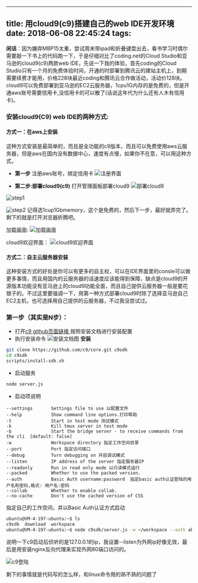 
---
title: 用cloud9(c9)搭建自己的web IDE开发环境
date: 2018-06-08 22:45:24
tags:
---


**闲话**：因为嫌弃MBP15太重，尝试周末带ipad和折叠键盘出去，看书学习时偶尔需要敲一下书上的代码跑一下，于是仔细对比了coding.net的Cloud Studio和亚马逊的cloud9(c9)两款web IDE，先说一下我的体验，首先coding的Cloud Studio只有一个月的免费体验时间，开通的时部署到腾讯云的建站主机上，到期需要续费才能用，价格228块最近coding和腾讯云合作做活动，活动价128块。cloud9可以免费部署到亚马逊的EC2云服务器，1cpu1G内存的是免费的，但是开通aws账号需要信用卡,没信用卡的可以散了(话说这年代为什么还有人木有信用卡)。

### 安装cloud9(C9) web IDE的两种方式:
#### 方式一：在aws上安装

这种方式安装是最简单的，而且是全功能的c9版本，而且可以免费使用aws云服务器，但是aws在国内没有数据中心，速度有点慢，如果你不在意，可以用这种方式。
* **第一步** 注册aws账号，绑定信用卡
![注册界面](images/aws_signup.png)

* **第二步:部署cloud9(c9)** 打开管理面板部署cloud9
![部署cloud9](images/cloud9open.png)

![step1](images/c9_create_step1.png)

![step2](images/c9_create_step2.png)
记得选1cup1Gbmemory，这个是免费的，然后下一步，最好就弄完了。剩下的就是打开浏览器折腾吧。

加载画面:
![加载画面](images/c9ide_loding1.png)

cloud9欢迎界面：
![cloud9欢迎界面](images/c9welcome.png)

#### 方式二：自主云服务器安装

这种安装方式的好处是你可以有更多的自主权，可以在IDE界面里的consle可以做更多事情，而且用国内的云服务器的话速度应该能得到保障，缺点是cloud9的开源版本功能没有亚马逊上的cloud9功能全面，而且自己提供云服务器一般是要花银子的。不过这里要强调一下，用第一种方式部署cloud9时除了选择亚马逊自己EC2主机，也可选择用自己提供的云服务器，不过我没尝试过。

### **第一步（其实是N步）：** 
* 打开[c9 github页面链接](https://github.com/c9/core),按照安装文档进行安装配置
* 执行安装命令
![安装文档图](images/c9_install_cmd.png)
**安装**
``` bash
git clone https://github.com/c9/core.git c9sdk
cd c9sdk
scripts/install-sdk.sh
```
* 启动服务
``` bash
node server.js
```

* 启动项说明
``` 
--settings       Settings file to use 以配置文件
--help           Show command line options.打印帮助
-t               Start in test mode 测试模式
-k               Kill tmux server in test mode
-b               Start the bridge server - to receive commands from the cli  [default: false] 
-w               Workspace directory 指定工作空间目录
--port           Port 指定访问端口
--debug          Turn debugging on 开启调试模式
--listen         IP address of the server 指定服务器IP
--readonly       Run in read only mode 以只读模式运行
--packed         Whether to use the packed version.
--auth           Basic Auth username:password  指定basic auth认证登陆的用户名和密码,格式: 用户名:密码
--collab         Whether to enable collab.
--no-cache       Don't use the cached version of CSS
```

指定自己的工作空间，并以Basic Auth认证方式启动
``` bash
ubuntu@VM-4-197-ubuntu:~$ ls
c9sdk  download  workspace
ubuntu@VM-4-197-ubuntu:~$ node c9sdk/server.js -w ~/workspace --auth abc:123456
```
说明一下c9启动后侦听的是127.0.0.1的ip，我设置--listen为外网ip好像无效，最后是用安装nginx反向代理来实现外网80端口访问的。

![c9登陆](images/c9_basic_auth.png)

剩下的事情就是代码写的怎么样，和linux命令用的熟不熟的问题了
